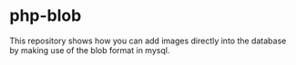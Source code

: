 # php-blob
This repository shows how you can add images directly into the database by making use of the blob format in mysql.
